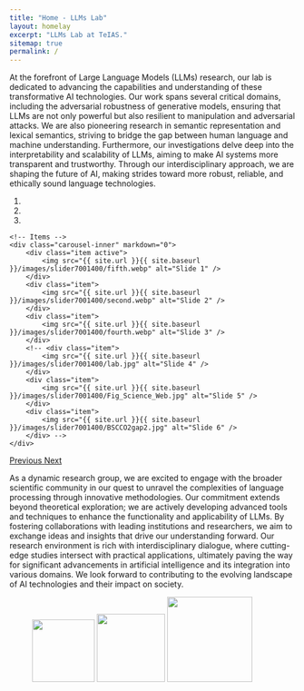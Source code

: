 ```yaml
---
title: "Home - LLMs Lab"
layout: homelay
excerpt: "LLMs Lab at TeIAS."
sitemap: true
permalink: /
---
```


<p>At the forefront of Large Language Models (LLMs) research, our lab is dedicated to advancing the capabilities and understanding of these transformative AI technologies. Our work spans several critical domains, including the adversarial robustness of generative models, ensuring that LLMs are not only powerful but also resilient to manipulation and adversarial attacks. We are also pioneering research in semantic representation and lexical semantics, striving to bridge the gap between human language and machine understanding. Furthermore, our investigations delve deep into the interpretability and scalability of LLMs, aiming to make AI systems more transparent and trustworthy. Through our interdisciplinary approach, we are shaping the future of AI, making strides toward more robust, reliable, and ethically sound language technologies.</p>


<div markdown="0" id="carousel" class="carousel slide" data-ride="carousel" data-interval="4000" data-pause="hover" >
    <!-- Menu -->
    <ol class="carousel-indicators">
        <li data-target="#carousel" data-slide-to="0" class="active"></li>
        <li data-target="#carousel" data-slide-to="1"></li>
        <li data-target="#carousel" data-slide-to="2"></li>
        <!-- <li data-target="#carousel" data-slide-to="3"></li>
        <li data-target="#carousel" data-slide-to="4"></li>
        <li data-target="#carousel" data-slide-to="5"></li>
        <li data-target="#carousel" data-slide-to="6"></li> -->
    </ol>

    <!-- Items -->
    <div class="carousel-inner" markdown="0">
        <div class="item active">
            <img src="{{ site.url }}{{ site.baseurl }}/images/slider7001400/fifth.webp" alt="Slide 1" />
        </div>
        <div class="item">
            <img src="{{ site.url }}{{ site.baseurl }}/images/slider7001400/second.webp" alt="Slide 2" />
        </div>
        <div class="item">
            <img src="{{ site.url }}{{ site.baseurl }}/images/slider7001400/fourth.webp" alt="Slide 3" />
        </div>
        <!-- <div class="item">
            <img src="{{ site.url }}{{ site.baseurl }}/images/slider7001400/lab.jpg" alt="Slide 4" />
        </div>
        <div class="item">
            <img src="{{ site.url }}{{ site.baseurl }}/images/slider7001400/Fig_Science_Web.jpg" alt="Slide 5" />
        </div>       
        <div class="item">
            <img src="{{ site.url }}{{ site.baseurl }}/images/slider7001400/BSCCO2gap2.jpg" alt="Slide 6" />
        </div> -->
    </div>
  <a class="left carousel-control" href="#carousel" role="button" data-slide="prev">
    <span class="glyphicon glyphicon-chevron-left" aria-hidden="true"></span>
    <span class="sr-only">Previous</span>
  </a>
  <a class="right carousel-control" href="#carousel" role="button" data-slide="next">
    <span class="glyphicon glyphicon-chevron-right" aria-hidden="true"></span>
    <span class="sr-only">Next</span>
  </a>
</div>


As a dynamic research group, we are excited to engage with the broader scientific community in our quest to unravel the complexities of language processing through innovative methodologies. Our commitment extends beyond theoretical exploration; we are actively developing advanced tools and techniques to enhance the functionality and applicability of LLMs. By fostering collaborations with leading institutions and researchers, we aim to exchange ideas and insights that drive our understanding forward. Our research environment is rich with interdisciplinary dialogue, where cutting-edge studies intersect with practical applications, ultimately paving the way for significant advancements in artificial intelligence and its integration into various domains. We look forward to contributing to the evolving landscape of AI technologies and their impact on society.




<figure class="fourth">
  <img src="{{ site.url }}{{ site.baseurl }}/images/logopic/Khatam-logo.avif" style="width: 110px">
  <img src="{{ site.url }}{{ site.baseurl }}/images/logopic/Khatam-logo-w.avif" style="width: 120px">
  <img src="{{ site.url }}{{ site.baseurl }}/images/logopic/TeIAS-logo.png" style="width: 150px">
  <!-- <img src="{{ site.url }}{{ site.baseurl }}/images/logopic/Logo_ERC.jpg" style="width: 110px"> -->
</figure>
